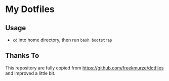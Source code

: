 # My Dotfiles

## Usage
- `cd` into home directory, then run `bash bootstrap`

## Thanks To
This repository are fully copied from https://github.com/freekmurze/dotfiles and improved a little bit.
